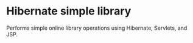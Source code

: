 # Hibernate simple library
Performs simple online library operations using Hibernate, Servlets, and JSP.

